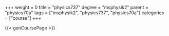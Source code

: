 +++
weight = 0
title = "physics737"
degree = "msphysik2"
parent = "physics70a"
tags = ["msphysik2", "physics737", "physics70a"]
categories = ["course"]
+++

{{< genCoursePage >}}

